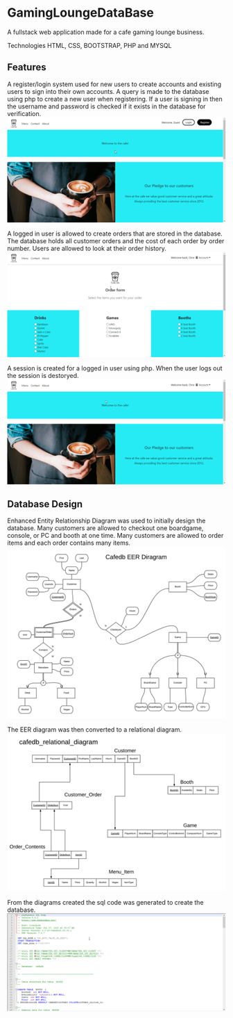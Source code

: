 # GamingLoungeDataBase

A fullstack web application made for a cafe gaming lounge business. 

Technologies
HTML, CSS, BOOTSTRAP, PHP and MYSQL

## Features

A register/login system used for new users to create accounts and existing users to sign into their own accounts. A query is made to the database using php to create a new user when registering. If a user is signing in then the username and password is checked if it exists in the database for verification. 
![](Images/register-feature.gif)

A logged in user is allowed to create orders that are stored in the database. The database holds all customer orders and the cost of each order by order number. Users are allowed to look at their order history. 
![](Images/order-menu-feature.gif)

A session is created for a logged in user using php. When the user logs out the session is destoryed.
![](Images/user-session-feature.gif)

## Database Design

Enhanced Entity Relationship Diagram was used to initially design the database. Many customers are allowed to checkout one boardgame, console, or PC and booth at one time. Many customers are allowed to order items and each order contains many items. 
![](Images/Cafedb-EER-diagram.png)

The EER diagram was then converted to a relational diagram. 
![](Images/cafedb_relational_diagram.png)

From the diagrams created the sql code was generated to create the database.
![](Images/sql-code.gif)
